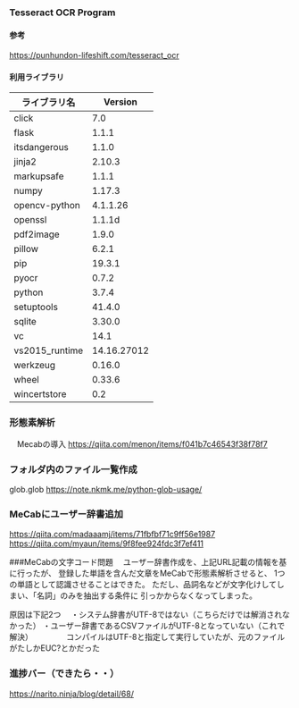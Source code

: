 ### Tesseract OCR Program

#### 参考
https://punhundon-lifeshift.com/tesseract_ocr

#### 利用ライブラリ
|ライブラリ名|Version|
|------|----|
|click|7.0|
|flask|1.1.1|
|itsdangerous|1.1.0|  
|jinja2|2.10.3|
|markupsafe|1.1.1|
|numpy|1.17.3|
|opencv-python|4.1.1.26|
|openssl|1.1.1d|
|pdf2image|1.9.0|
|pillow|6.2.1|
|pip|19.3.1|
|pyocr|0.7.2|
|python|3.7.4|
|setuptools|41.4.0|
|sqlite|3.30.0|
|vc|14.1|
|vs2015_runtime|14.16.27012|
|werkzeug|0.16.0|
|wheel|0.33.6|
|wincertstore|0.2|

### 形態素解析
　Mecabの導入
 https://qiita.com/menon/items/f041b7c46543f38f78f7

### フォルダ内のファイル一覧作成
  glob.glob
  https://note.nkmk.me/python-glob-usage/
  
### MeCabにユーザー辞書追加
  https://qiita.com/madaaamj/items/71fbfbf71c9ff56e1987
  https://qiita.com/myaun/items/9f8fee924fdc3f7ef411
  
###MeCabの文字コード問題
　ユーザー辞書作成を、上記URL記載の情報を基に行ったが、
  登録した単語を含んだ文章をMeCabで形態素解析させると、
  1つの単語として認識させることはできた。
  ただし、品詞名などが文字化けしてしまい、「名詞」のみを抽出する条件に
  引っかからなくなってしまった。
  
  原因は下記2つ
  　・システム辞書がUTF-8ではない（こちらだけでは解消されなかった）
    ・ユーザー辞書であるCSVファイルがUTF-8となっていない（これで解決）
　　　　コンパイルはUTF-8と指定して実行していたが、元のファイルがたしかEUC?とかだった

### 進捗バー（できたら・・）
  https://narito.ninja/blog/detail/68/
